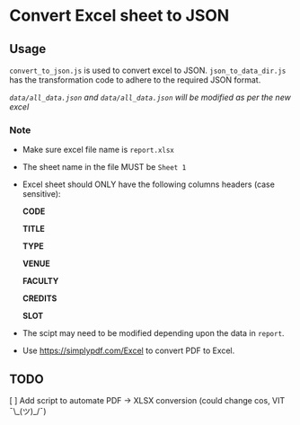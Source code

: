 # Convert Excel sheet to JSON

## Usage

`convert_to_json.js` is used to convert excel to JSON.
`json_to_data_dir.js` has the transformation code to adhere to the required JSON format.

_`data/all_data.json` and `data/all_data.json` will be modified as per the new excel_

### Note

-   Make sure excel file name is `report.xlsx`

-   The sheet name in the file MUST be `Sheet 1`

-   Excel sheet should ONLY have the following columns headers (case sensitive):

    **CODE**

    **TITLE**

    **TYPE**

    **VENUE**

    **FACULTY**

    **CREDITS**

    **SLOT**

-   The scipt may need to be modified depending upon the data in `report`.

-   Use https://simplypdf.com/Excel to convert PDF to Excel.

## TODO

[ ] Add script to automate PDF -> XLSX conversion (could change cos, VIT ¯\\\_(ツ)\_/¯)
